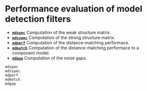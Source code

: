 # Performance evaluation of model detection filters

* **[`mdspec`](@ref)**  Computation of the weak structure matrix.
* **[`mdsspec`](@ref)**  Computation of the strong structure matrix.
* **[`mdperf`](@ref)**  Computation of the distance-matching performace.
* **[`mdmatch`](@ref)**  Computation of the distance-matching performace to a component model.
* **[`mdgap`](@ref)**  Computation of the noise gaps.


```@docs
mdspec
mdsspec
mdperf
mdmatch
mdgap
```
